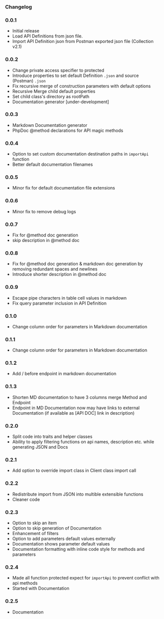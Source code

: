 ### Changelog

### 0.0.1
- Initial release 
- Load API Definitions from json file.
- Import API Definition json from Postman exported json file (Collection v2.1)

### 0.0.2
- Change private access specifier to protected  
- Introduce properties to set default Definition `.json` and source (Postman) `.json`
- Fix recursive merge of construction parameters with default options
- Recursive Merge child default properties
- Set child class's directory as rootPath 
- Documentation generator [under-development]

     
### 0.0.3
- Markdown Documentation generator
- PhpDoc @method declarations for API magic methods
  
### 0.0.4
- Option to set custom documentation destination paths in  `importApi` function
- Better default documentation filenames

### 0.0.5
- Minor fix for default documentation file extensions

### 0.0.6
- Minor fix to remove debug logs

### 0.0.7
- Fix for @method doc generation 
- skip description in @method doc

### 0.0.8
- Fix for @method doc generation & markdown doc generation by removing redundant spaces and newlines 
- Introduce shorter description in @method doc

### 0.0.9
- Escape pipe characters in table cell values in markdown 
- Fix query parameter inclusion in API Definition

### 0.1.0
- Change column order for parameters in Markdown documentation   

### 0.1.1
- Change column order for parameters in Markdown documentation

### 0.1.2
- Add / before endpoint in markdown documentation

### 0.1.3
- Shorten MD documentation to have 3 columns merge Method and Endpoint
- Endpoint in MD Documentation now may have links to external Documentation (if available as [API DOC] link in description)
        
### 0.2.0
- Split code into traits and helper classes
- Ability to apply filtering functions on api names, description etc. while generating JSON and Docs  

### 0.2.1
- Add option to override import class in Client class import call 
        
### 0.2.2
- Redistribute import from JSON into multible extensible functions
- Cleaner code

### 0.2.3
- Option to skip an item
- Option to skip generation of Documentation 
- Enhancement of filters
- Option to add parameters default values externally 
- Documentation shows parameter default values
- Documentation formatting with inline code style for methods and parameters 


### 0.2.4
- Made all function protected expect for `importApi` to prevent conflict with api methods
- Started with Documentation

### 0.2.5
- Documentation